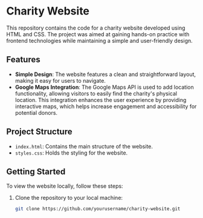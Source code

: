                        
# Charity Website 

This repository contains the code for a charity website developed using HTML and CSS. The project was aimed at gaining hands-on practice with frontend technologies while maintaining a simple and user-friendly design.
  
## Features

- **Simple Design**: The website features a clean and straightforward layout, making it easy for users to navigate.
- **Google Maps Integration**: The Google Maps API is used to add location functionality, allowing visitors to easily find the charity's physical location. This integration enhances the user experience by providing interactive maps, which helps increase engagement and accessibility for potential donors.

## Project Structure
 
- `index.html`: Contains the main structure of the website.
- `styles.css`: Holds the styling for the website.   
  
 
## Getting Started   
 
To view the website locally, follow these steps: 

1. Clone the repository to your local machine:    
   ```bash
   git clone https://github.com/yourusername/charity-website.git
  
   
